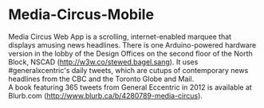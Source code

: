 Media-Circus-Mobile
===================

Media Circus Web App is a scrolling, internet-enabled marquee that displays amusing news headlines. There is one Arduino-powered hardware version in the lobby of the Design Offices on the second floor of the North Block, NSCAD (http://w3w.co/stewed.bagel.sang).
It uses #generalxcentric's daily tweets, which are cutups of contemporary news headlines from the CBC and the Toronto Globe and Mail.	
A book featuring 365 tweets from General Eccentric in 2012 is available at Blurb.com (http://www.blurb.ca/b/4280789-media-circus).

